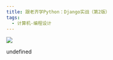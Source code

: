 ```yaml
---
title: 跟老齐学Python：Django实战（第2版）
tags:
  - 计算机-编程设计
---
```


![](https://wfqqreader-1252317822.image.myqcloud.com/cover/114/25309114/s_25309114.jpg)

undefined